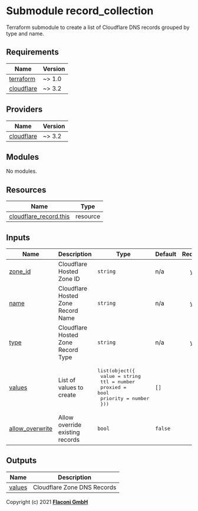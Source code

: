 # Submodule record_collection

Terraform submodule to create a list of Cloudflare DNS records grouped by type and name.

<!-- BEGINNING OF PRE-COMMIT-TERRAFORM DOCS HOOK -->
## Requirements

| Name | Version |
|------|---------|
| <a name="requirement_terraform"></a> [terraform](#requirement\_terraform) | ~> 1.0 |
| <a name="requirement_cloudflare"></a> [cloudflare](#requirement\_cloudflare) | ~> 3.2 |

## Providers

| Name | Version |
|------|---------|
| <a name="provider_cloudflare"></a> [cloudflare](#provider\_cloudflare) | ~> 3.2 |

## Modules

No modules.

## Resources

| Name | Type |
|------|------|
| [cloudflare_record.this](https://registry.terraform.io/providers/cloudflare/cloudflare/latest/docs/resources/record) | resource |

## Inputs

| Name | Description | Type | Default | Required |
|------|-------------|------|---------|:--------:|
| <a name="input_zone_id"></a> [zone\_id](#input\_zone\_id) | Cloudflare Hosted Zone ID | `string` | n/a | yes |
| <a name="input_name"></a> [name](#input\_name) | Cloudflare Hosted Zone Record Name | `string` | n/a | yes |
| <a name="input_type"></a> [type](#input\_type) | Cloudflare Hosted Zone Record Type | `string` | n/a | yes |
| <a name="input_values"></a> [values](#input\_values) | List of values to create | <pre>list(object({<br>    value    = string<br>    ttl      = number<br>    proxied  = bool<br>    priority = number<br>  }))</pre> | `[]` | no |
| <a name="input_allow_overwrite"></a> [allow\_overwrite](#input\_allow\_overwrite) | Allow override existing records | `bool` | `false` | no |

## Outputs

| Name | Description |
|------|-------------|
| <a name="output_values"></a> [values](#output\_values) | Cloudflare Zone DNS Records |

<!-- END OF PRE-COMMIT-TERRAFORM DOCS HOOK -->

Copyright (c) 2021 **[Flaconi GmbH](https://github.com/flaconi)**

